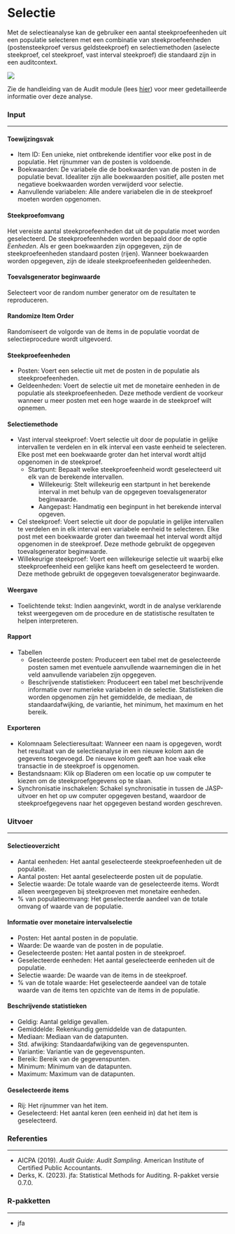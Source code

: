 Selectie
===

Met de selectieanalyse kan de gebruiker een aantal steekproefeenheden uit een populatie selecteren met een combinatie van steekproefeenheden (postensteekproef versus geldsteekproef) en selectiemethoden (aselecte steekproef, cel steekproef, vast interval steekproef) die standaard zijn in een auditcontext.

<img src="%HELP_FOLDER%/img/workflowSelection.png" />

Zie de handleiding van de Audit module (lees [hier](https://koenderks.github.io/jaum/)) voor meer gedetailleerde informatie over deze analyse.

### Input
---

#### Toewijzingsvak
- Item ID: Een unieke, niet ontbrekende identifier voor elke post in de populatie. Het rijnummer van de posten is voldoende.
- Boekwaarden: De variabele die de boekwaarden van de posten in de populatie bevat. Idealiter zijn alle boekwaarden positief, alle posten met negatieve boekwaarden worden verwijderd voor selectie.
- Aanvullende variabelen: Alle andere variabelen die in de steekproef moeten worden opgenomen.

#### Steekproefomvang
Het vereiste aantal steekproefeenheden dat uit de populatie moet worden geselecteerd. De steekproefeenheden worden bepaald door de optie *Eenheden*. Als er geen boekwaarden zijn opgegeven, zijn de steekproefeenheden standaard posten (rijen). Wanneer boekwaarden worden opgegeven, zijn de ideale steekproefeenheden geldeenheden.

#### Toevalsgenerator beginwaarde
Selecteert  voor de random number generator om de resultaten te reproduceren.

#### Randomize Item Order
Randomiseert de volgorde van de items in de populatie voordat de selectieprocedure wordt uitgevoerd.

#### Steekproefeenheden
- Posten: Voert een selectie uit met de posten in de populatie als steekproefeenheden.
- Geldeenheden: Voert de selectie uit met de monetaire eenheden in de populatie als steekproefeenheden. Deze methode verdient de voorkeur wanneer u meer posten met een hoge waarde in de steekproef wilt opnemen.

#### Selectiemethode
- Vast interval steekproef: Voert selectie uit door de populatie in gelijke intervallen te verdelen en in elk interval een vaste eenheid te selecteren. Elke post met een boekwaarde groter dan het interval wordt altijd opgenomen in de steekproef.
  - Startpunt: Bepaalt welke steekproefeenheid wordt geselecteerd uit elk van de berekende intervallen.
    - Willekeurig: Stelt willekeurig een startpunt in het berekende interval in met behulp van de opgegeven toevalsgenerator beginwaarde.
    - Aangepast: Handmatig een beginpunt in het berekende interval opgeven.
- Cel steekproef: Voert selectie uit door de populatie in gelijke intervallen te verdelen en in elk interval een variabele eenheid te selecteren. Elke post met een boekwaarde groter dan tweemaal het interval wordt altijd opgenomen in de steekproef. Deze methode gebruikt de opgegeven toevalsgenerator beginwaarde.
- Willekeurige steekproef: Voert een willekeurige selectie uit waarbij elke steekproefeenheid een gelijke kans heeft om geselecteerd te worden. Deze methode gebruikt de opgegeven toevalsgenerator beginwaarde.

#### Weergave
- Toelichtende tekst: Indien aangevinkt, wordt in de analyse verklarende tekst weergegeven om de procedure en de statistische resultaten te helpen interpreteren.

#### Rapport
- Tabellen
  - Geselecteerde posten: Produceert een tabel met de geselecteerde posten samen met eventuele aanvullende waarnemingen die in het veld aanvullende variabelen zijn opgegeven.
  - Beschrijvende statistieken: Produceert een tabel met beschrijvende informatie over numerieke variabelen in de selectie. Statistieken die worden opgenomen zijn het gemiddelde, de mediaan, de standaardafwijking, de variantie, het minimum, het maximum en het bereik.

#### Exporteren
- Kolomnaam Selectieresultaat: Wanneer een naam is opgegeven, wordt het resultaat van de selectieanalyse in een nieuwe kolom aan de gegevens toegevoegd. De nieuwe kolom geeft aan hoe vaak elke transactie in de steekproef is opgenomen.
- Bestandsnaam: Klik op Bladeren om een locatie op uw computer te kiezen om de steekproefgegevens op te slaan.
- Synchronisatie inschakelen: Schakel synchronisatie in tussen de JASP-uitvoer en het op uw computer opgegeven bestand, waardoor de steekproefgegevens naar het opgegeven bestand worden geschreven.

### Uitvoer
---

#### Selectieoverzicht
- Aantal eenheden: Het aantal geselecteerde steekproefeenheden uit de populatie.
- Aantal posten: Het aantal geselecteerde posten uit de populatie.
- Selectie waarde: De totale waarde van de geselecteerde items. Wordt alleen weergegeven bij steekproeven met monetaire eenheden.
- % van populatieomvang: Het geselecteerde aandeel van de totale omvang of waarde van de populatie.

#### Informatie over monetaire intervalselectie
- Posten: Het aantal posten in de populatie.
- Waarde: De waarde van de posten in de populatie.
- Geselecteerde posten: Het aantal posten in de steekproef.
- Geselecteerde eenheden: Het aantal geselecteerde eenheden uit de populatie.
- Selectie waarde: De waarde van de items in de steekproef.
- % van de totale waarde: Het geselecteerde aandeel van de totale waarde van de items ten opzichte van de items in de populatie.

#### Beschrijvende statistieken
- Geldig: Aantal geldige gevallen.
- Gemiddelde: Rekenkundig gemiddelde van de datapunten.
- Mediaan: Mediaan van de datapunten.
- Std. afwijking: Standaardafwijking van de gegevenspunten.
- Variantie: Variantie van de gegevenspunten.
- Bereik: Bereik van de gegevenspunten.
- Minimum: Minimum van de datapunten.
- Maximum: Maximum van de datapunten.

#### Geselecteerde items
- Rij: Het rijnummer van het item.
- Geselecteerd: Het aantal keren (een eenheid in) dat het item is geselecteerd.

### Referenties
---
- AICPA (2019). <i>Audit Guide: Audit Sampling</i>. American Institute of Certified Public Accountants.
- Derks, K. (2023). jfa: Statistical Methods for Auditing. R-pakket versie 0.7.0.

### R-pakketten
---
- jfa